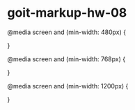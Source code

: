 # goit-markup-hw-08

@media screen and (min-width: 480px) {

}

@media screen and (min-width: 768px) {

}

@media screen and (min-width: 1200px) {

}
